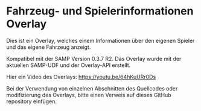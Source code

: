# Fahrzeug- und Spielerinformationen Overlay
Dies ist ein Overlay, welches einem Informationen über den eigenen Spieler und das eigene Fahrzeug anzeigt.

Kompatibel mit der SAMP Version 0.3.7 R2.
Das Overlay wurde mit der aktuellen SAMP-UDF und der Overlay-API erstellt.

Hier ein Video des Overlays:
https://youtu.be/64hKuURr0Ds

Bei der Verwendung von einzelnen Abschnitten des Quellcodes oder modifizierung des Overlays, bitte einen Verweis auf dieses GitHub repository einfügen.
